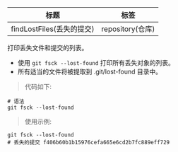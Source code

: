 | 标题                      | 标签             |
| ------------------------- | ---------------- |
| findLostFiles(丢失的提交) | repository(仓库) |

打印丢失文件和提交的列表。

- 使用 `git fsck --lost-found` 打印所有丢失对象的列表。
- 所有适当的文件将被提取到 .git/lost-found 目录中。

> 代码如下:

```shell
# 语法
git fsck --lost-found
```

> 使用示例:

```shell
git fsck --lost-found
# 丢失的提交 f406b60b1b15976cefa665e6cd2b7fc889eff729
```
